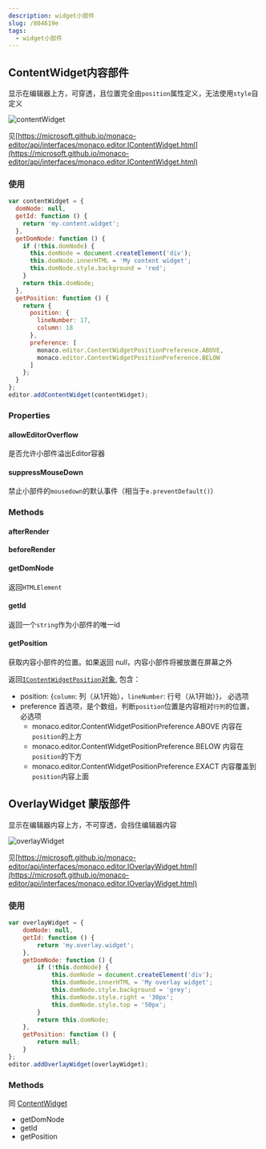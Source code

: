 ```yaml
---
description: widget小部件
slug: /804619e
tags: 
  - widget小部件
---
```



## ContentWidget内容部件
显示在编辑器上方，可穿透，且位置完全由`position`属性定义，无法使用`style`自定义

![contentWidget](@site/static/third/monaco03.png)

见[https://microsoft.github.io/monaco-editor/api/interfaces/monaco.editor.IContentWidget.html](https://microsoft.github.io/monaco-editor/api/interfaces/monaco.editor.IContentWidget.html)


### 使用

```js
var contentWidget = {
  domNode: null,
  getId: function () {
    return 'my.content.widget';
  },
  getDomNode: function () {
    if (!this.domNode) {
      this.domNode = document.createElement('div');
      this.domNode.innerHTML = 'My content widget';
      this.domNode.style.background = 'red';
    }
    return this.domNode;
  },
  getPosition: function () {
    return {
      position: {
        lineNumber: 17,
        column: 18
      },
      preference: [
        monaco.editor.ContentWidgetPositionPreference.ABOVE,
        monaco.editor.ContentWidgetPositionPreference.BELOW
      ]
    };
  }
};
editor.addContentWidget(contentWidget);
```

### Properties

#### allowEditorOverflow
是否允许小部件溢出Editor容器

#### suppressMouseDown
禁止小部件的`mousedown`的默认事件（相当于`e.preventDefault()`）



### Methods

#### afterRender

#### beforeRender

#### getDomNode
返回`HTMLElement`

#### getId
返回一个`string`作为小部件的唯一id

#### getPosition
获取内容小部件的位置。如果返回 null，内容小部件将被放置在屏幕之外

返回[`IContentWidgetPosition`对象](https://microsoft.github.io/monaco-editor/api/interfaces/monaco.editor.IContentWidgetPosition.html), 包含：

- position:  {`column`: 列（从1开始），`lineNumber`: 行号（从1开始）}， 必选项
- preference 首选项，是个数组，判断`position`位置是内容相对`行列`的位置， 必选项
  - monaco.editor.ContentWidgetPositionPreference.ABOVE  内容在`position`的上方
  - monaco.editor.ContentWidgetPositionPreference.BELOW  内容在`position`的下方
  - monaco.editor.ContentWidgetPositionPreference.EXACT  内容覆盖到`position`内容上面


## OverlayWidget 蒙版部件

显示在编辑器内容上方，不可穿透，会挡住编辑器内容

![overlayWidget](@site/static/third/monaco04.png)

见[https://microsoft.github.io/monaco-editor/api/interfaces/monaco.editor.IOverlayWidget.html](https://microsoft.github.io/monaco-editor/api/interfaces/monaco.editor.IOverlayWidget.html)


### 使用

```js
var overlayWidget = {
	domNode: null,
	getId: function () {
		return 'my.overlay.widget';
	},
	getDomNode: function () {
		if (!this.domNode) {
			this.domNode = document.createElement('div');
			this.domNode.innerHTML = 'My overlay widget';
			this.domNode.style.background = 'grey';
			this.domNode.style.right = '30px';
			this.domNode.style.top = '50px';
		}
		return this.domNode;
	},
	getPosition: function () {
		return null;
	}
};
editor.addOverlayWidget(overlayWidget);
```

### Methods
同 [ContentWidget](#ContentWidget内容部件)

- getDomNode
- getId
- getPosition

